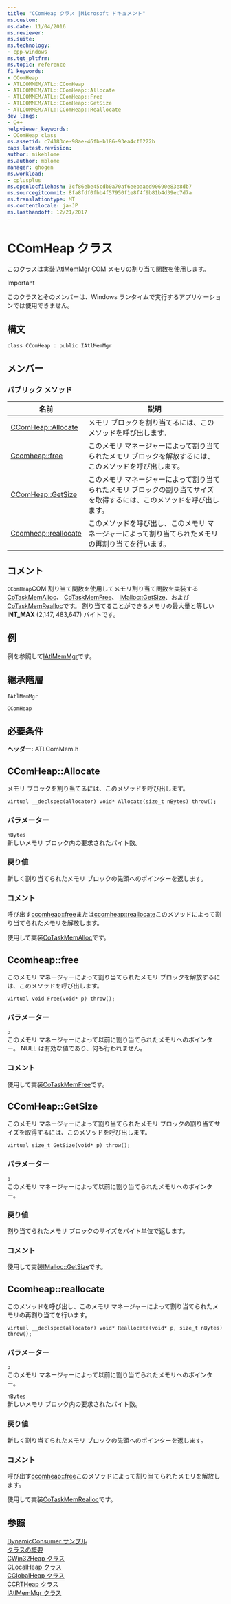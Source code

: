 ```yaml
---
title: "CComHeap クラス |Microsoft ドキュメント"
ms.custom: 
ms.date: 11/04/2016
ms.reviewer: 
ms.suite: 
ms.technology:
- cpp-windows
ms.tgt_pltfrm: 
ms.topic: reference
f1_keywords:
- CComHeap
- ATLCOMMEM/ATL::CComHeap
- ATLCOMMEM/ATL::CComHeap::Allocate
- ATLCOMMEM/ATL::CComHeap::Free
- ATLCOMMEM/ATL::CComHeap::GetSize
- ATLCOMMEM/ATL::CComHeap::Reallocate
dev_langs:
- C++
helpviewer_keywords:
- CComHeap class
ms.assetid: c74183ce-98ae-46fb-b186-93ea4cf0222b
caps.latest.revision: 
author: mikeblome
ms.author: mblome
manager: ghogen
ms.workload:
- cplusplus
ms.openlocfilehash: 3cf86ebe45cdb0a70af6eebaaed90690e83e8db7
ms.sourcegitcommit: 8fa8fdf0fbb4f57950f1e8f4f9b81b4d39ec7d7a
ms.translationtype: MT
ms.contentlocale: ja-JP
ms.lasthandoff: 12/21/2017
---
```

# <a name="ccomheap-class"></a>CComHeap クラス
このクラスは実装[IAtlMemMgr](../../atl/reference/iatlmemmgr-class.md) COM メモリの割り当て関数を使用します。  
  
> [!IMPORTANT]
>  このクラスとそのメンバーは、Windows ランタイムで実行するアプリケーションでは使用できません。  
  
## <a name="syntax"></a>構文  
  
```
class CComHeap : public IAtlMemMgr
```  
  
## <a name="members"></a>メンバー  
  
### <a name="public-methods"></a>パブリック メソッド  
  
|名前|説明|  
|----------|-----------------|  
|[CComHeap::Allocate](#allocate)|メモリ ブロックを割り当てるには、このメソッドを呼び出します。|  
|[Ccomheap::free](#free)|このメモリ マネージャーによって割り当てられたメモリ ブロックを解放するには、このメソッドを呼び出します。|  
|[CComHeap::GetSize](#getsize)|このメモリ マネージャーによって割り当てられたメモリ ブロックの割り当てサイズを取得するには、このメソッドを呼び出します。|  
|[Ccomheap::reallocate](#reallocate)|このメソッドを呼び出し、このメモリ マネージャーによって割り当てられたメモリの再割り当てを行います。|  
  
## <a name="remarks"></a>コメント  
 `CComHeap`COM 割り当て関数を使用してメモリ割り当て関数を実装する[CoTaskMemAlloc](http://msdn.microsoft.com/library/windows/desktop/ms692727)、 [CoTaskMemFree](http://msdn.microsoft.com/library/windows/desktop/ms680722)、 [IMalloc::GetSize](http://msdn.microsoft.com/library/windows/desktop/ms691226)、および[CoTaskMemRealloc](http://msdn.microsoft.com/library/windows/desktop/ms687280)です。 割り当てることができるメモリの最大量と等しい**INT_MAX** (2,147, 483,647) バイトです。  
  
## <a name="example"></a>例  
 例を参照して[IAtlMemMgr](../../atl/reference/iatlmemmgr-class.md)です。  
  
## <a name="inheritance-hierarchy"></a>継承階層  
 `IAtlMemMgr`  
  
 `CComHeap`  
  
## <a name="requirements"></a>必要条件  
 **ヘッダー:** ATLComMem.h  
  
##  <a name="allocate"></a>CComHeap::Allocate  
 メモリ ブロックを割り当てるには、このメソッドを呼び出します。  
  
```
virtual __declspec(allocator) void* Allocate(size_t nBytes) throw();
```  
  
### <a name="parameters"></a>パラメーター  
 `nBytes`  
 新しいメモリ ブロック内の要求されたバイト数。  
  
### <a name="return-value"></a>戻り値  
 新しく割り当てられたメモリ ブロックの先頭へのポインターを返します。  
  
### <a name="remarks"></a>コメント  
 呼び出す[ccomheap::free](#free)または[ccomheap::reallocate](#reallocate)このメソッドによって割り当てられたメモリを解放します。  
  
 使用して実装[CoTaskMemAlloc](http://msdn.microsoft.com/library/windows/desktop/ms692727)です。  
  
##  <a name="free"></a>Ccomheap::free  
 このメモリ マネージャーによって割り当てられたメモリ ブロックを解放するには、このメソッドを呼び出します。  
  
```
virtual void Free(void* p) throw();
```  
  
### <a name="parameters"></a>パラメーター  
 `p`  
 このメモリ マネージャーによって以前に割り当てられたメモリへのポインター。 NULL は有効な値であり、何も行われません。  
  
### <a name="remarks"></a>コメント  
 使用して実装[CoTaskMemFree](http://msdn.microsoft.com/library/windows/desktop/ms680722)です。  
  
##  <a name="getsize"></a>CComHeap::GetSize  
 このメモリ マネージャーによって割り当てられたメモリ ブロックの割り当てサイズを取得するには、このメソッドを呼び出します。  
  
```
virtual size_t GetSize(void* p) throw();
```  
  
### <a name="parameters"></a>パラメーター  
 `p`  
 このメモリ マネージャーによって以前に割り当てられたメモリへのポインター。  
  
### <a name="return-value"></a>戻り値  
 割り当てられたメモリ ブロックのサイズをバイト単位で返します。  
  
### <a name="remarks"></a>コメント  
 使用して実装[IMalloc::GetSize](http://msdn.microsoft.com/library/windows/desktop/ms691226)です。  
  
##  <a name="reallocate"></a>Ccomheap::reallocate  
 このメソッドを呼び出し、このメモリ マネージャーによって割り当てられたメモリの再割り当てを行います。  
  
```
virtual __declspec(allocator) void* Reallocate(void* p, size_t nBytes) throw();
```  
  
### <a name="parameters"></a>パラメーター  
 `p`  
 このメモリ マネージャーによって以前に割り当てられたメモリへのポインター。  
  
 `nBytes`  
 新しいメモリ ブロック内の要求されたバイト数。  
  
### <a name="return-value"></a>戻り値  
 新しく割り当てられたメモリ ブロックの先頭へのポインターを返します。  
  
### <a name="remarks"></a>コメント  
 呼び出す[ccomheap::free](#free)このメソッドによって割り当てられたメモリを解放します。  
  
 使用して実装[CoTaskMemRealloc](http://msdn.microsoft.com/library/windows/desktop/ms687280)です。  
  
## <a name="see-also"></a>参照  
 [DynamicConsumer サンプル](../../visual-cpp-samples.md)   
 [クラスの概要](../../atl/atl-class-overview.md)   
 [CWin32Heap クラス](../../atl/reference/cwin32heap-class.md)   
 [CLocalHeap クラス](../../atl/reference/clocalheap-class.md)   
 [CGlobalHeap クラス](../../atl/reference/cglobalheap-class.md)   
 [CCRTHeap クラス](../../atl/reference/ccrtheap-class.md)   
 [IAtlMemMgr クラス](../../atl/reference/iatlmemmgr-class.md)
